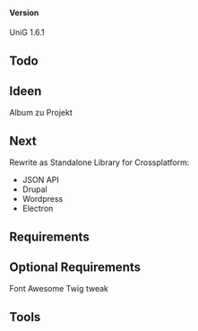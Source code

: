 #### Version
UniG 1.6.1

## Todo



## Ideen
Album zu Projekt

## Next
Rewrite as Standalone Library for Crossplatform:
- JSON API
- Drupal
- Wordpress
- Electron


## Requirements


## Optional Requirements
Font Awesome
Twig tweak

## Tools


